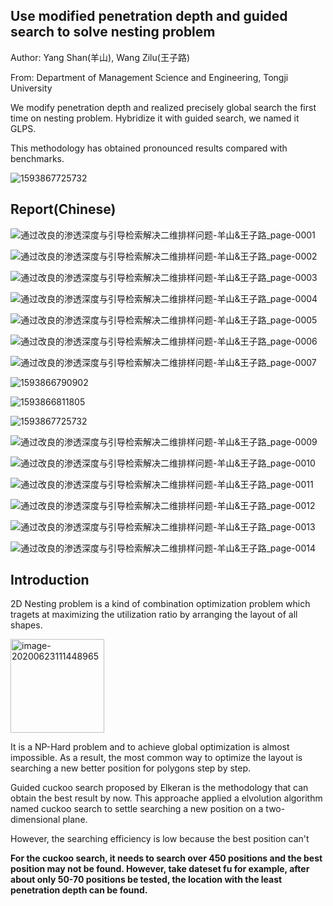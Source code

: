 ## Use modified penetration depth and guided search to solve nesting problem 

Author: Yang Shan(羊山), Wang Zilu(王子路) 

From: Department of Management Science and Engineering, Tongji University

We modify penetration depth and realized precisely global search the first time on nesting problem. Hybridize it with guided search, we named it GLPS. 

This methodology has obtained pronounced results compared with benchmarks.

![1593867725732](img/1593867725732.jpg)

## Report(Chinese)

![通过改良的渗透深度与引导检索解决二维排样问题-羊山&王子路_page-0001](img/通过改良的渗透深度与引导检索解决二维排样问题-羊山&王子路_page-0001.jpg)

![通过改良的渗透深度与引导检索解决二维排样问题-羊山&王子路_page-0002](img/通过改良的渗透深度与引导检索解决二维排样问题-羊山&王子路_page-0002.jpg)

![通过改良的渗透深度与引导检索解决二维排样问题-羊山&王子路_page-0003](img/通过改良的渗透深度与引导检索解决二维排样问题-羊山&王子路_page-0003.jpg)

![通过改良的渗透深度与引导检索解决二维排样问题-羊山&王子路_page-0004](img/通过改良的渗透深度与引导检索解决二维排样问题-羊山&王子路_page-0004.jpg)

![通过改良的渗透深度与引导检索解决二维排样问题-羊山&王子路_page-0005](img/通过改良的渗透深度与引导检索解决二维排样问题-羊山&王子路_page-0005.jpg)

![通过改良的渗透深度与引导检索解决二维排样问题-羊山&王子路_page-0006](img/通过改良的渗透深度与引导检索解决二维排样问题-羊山&王子路_page-0006.jpg)

![通过改良的渗透深度与引导检索解决二维排样问题-羊山&王子路_page-0007](img/通过改良的渗透深度与引导检索解决二维排样问题-羊山&王子路_page-0007.jpg)

![1593866790902](img/1593866790902.jpg)

![1593866811805](img/1593866811805.jpg)

![1593867725732](img/1593867725732.jpg)

![通过改良的渗透深度与引导检索解决二维排样问题-羊山&王子路_page-0009](img/通过改良的渗透深度与引导检索解决二维排样问题-羊山&王子路_page-0009.jpg)

![通过改良的渗透深度与引导检索解决二维排样问题-羊山&王子路_page-0010](img/通过改良的渗透深度与引导检索解决二维排样问题-羊山&王子路_page-0010.jpg)

![通过改良的渗透深度与引导检索解决二维排样问题-羊山&王子路_page-0011](img/通过改良的渗透深度与引导检索解决二维排样问题-羊山&王子路_page-0011.jpg)

![通过改良的渗透深度与引导检索解决二维排样问题-羊山&王子路_page-0012](img/通过改良的渗透深度与引导检索解决二维排样问题-羊山&王子路_page-0012.jpg)

![通过改良的渗透深度与引导检索解决二维排样问题-羊山&王子路_page-0013](img/通过改良的渗透深度与引导检索解决二维排样问题-羊山&王子路_page-0013.jpg)

![通过改良的渗透深度与引导检索解决二维排样问题-羊山&王子路_page-0014](img/通过改良的渗透深度与引导检索解决二维排样问题-羊山&王子路_page-0014.jpg)



## Introduction

2D Nesting problem is a kind of combination optimization problem which tragets at maximizing the utilization ratio by arranging the layout of all shapes. 

<img src="img/image-20200623111448965.png" alt="image-20200623111448965" height="150px" />

It is a NP-Hard problem and to achieve global optimization is almost impossible. As a result, the most common way to optimize the layout is searching a new better position for polygons step by step.

Guided cuckoo search proposed by Elkeran is the methodology that can obtain the best result by now. This approache applied a elvolution algorithm named cuckoo search to settle searching a new position on a two-dimensional plane. 

However, the searching efficiency is low because the best position can't 



**For the cuckoo search, it needs to search over 450 positions and the best position may not be found. However, take dateset fu for example, after about only 50-70 positions be tested, the location with the least penetration depth can be found.**



